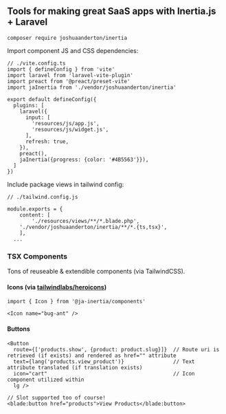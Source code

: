 ## Tools for making great SaaS apps with Inertia.js + Laravel

```
composer require joshuaanderton/inertia
```

Import component JS and CSS dependencies:
```
// ./vite.config.ts
import { defineConfig } from 'vite'
import laravel from 'laravel-vite-plugin'
import preact from '@preact/preset-vite'
import jaInertia from './vendor/joshuaanderton/inertia'

export default defineConfig({
  plugins: [
    laravel({
      input: [
        'resources/js/app.js',
        'resources/js/widget.js',
      ],
      refresh: true,
    }),
    preact(),
    jaInertia({progress: {color: '#4B5563'}}),
  ]
})
```

Include package views in tailwind config:
```
// ./tailwind.config.js

module.exports = {
	content: [
		'./resources/views/**/*.blade.php',
    './vendor/joshuaanderton/inertia/**/*.{ts,tsx}',
	],
  ...
```

### TSX Components
Tons of reuseable & extendible components (via TailwindCSS).

#### Icons (via [tailwindlabs/heroicons](https://github.com/tailwindlabs/heroicons))
```
import { Icon } from '@ja-inertia/components'

<Icon name="bug-ant" />
```

#### Buttons
```
<Button
  route={['products.show', {product: product.slug}]}  // Route uri is retrieved (if exists) and rendered as href="" attribute
  text={lang('products.view_product')}                // Text attribute translated (if translation exists)
  icon="cart"                                         // Icon component utilized within
  lg />

// Slot supported too of course!
<blade:button href="products">View Products</blade:button>
```

